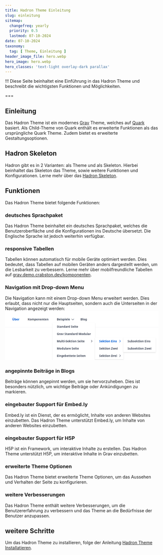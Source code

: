 ```yaml
---
title: Hadron Theme Einleitung
slug: einleitung
sitemap:
  changefreq: yearly
  priority: 0.5
  lastmod: 07-10-2024
date: 07-10-2024
taxonomy:
  tag: [ Theme, Einleitung ]
header_image_file: hero.webp
hero_image: hero.webp
hero_classes: 'text-light overlay-dark parallax'
---
```


!!! Diese Seite beinhaltet eine Einführung in das Hadron Theme und beschreibt die wichtigsten Funktionen und Möglichkeiten.

===

## Einleitung
Das Hadron Theme ist ein modernes [Grav](https://getgrav.org) Theme, welches auf [Quark](https://github.com/getgrav/grav-theme-quark) basiert. Als Child-Theme von Quark enthält es erweiterte Funktionen als das ursprüngliche Quark Theme. Zudem bietet es erweiterte Gestaltungsoptionen.

## Hadron Skeleton
Hadron gibt es in 2 Varianten: als Theme und als Skeleton. Hierbei beinhaltet das Skeleton das Theme, sowie weitere Funktionen und Konfigurationen. Lerne mehr über das [Hadron Skeleton](/hadron/skeleton/einleitung).

## Funktionen
Das Hadron Theme bietet folgende Funktionen:

### deutsches Sprachpaket
Das Hadron Theme beinhaltet ein deutsches Sprachpaket, welches die Benutzeroberfläche und die Konfigurationen ins Deutsche übersetzt. Die Englische Sprache ist jedoch weiterhin verfügbar.

### responsive Tabellen
Tabellen können automatisch für mobile Geräte optimiert werden. Dies bedeutet, dass Tabellen auf mobilen Geräten anders dargestellt werden, um die Lesbarkeit zu verbessern. Lerne mehr über mobilfreundliche Tabellen auf [grav.demo.crabston.dev/komponenten](https://grav.demo.crabston.dev/komponenten#mobilfreundliche-tabellen).

### Navigation mit Drop-down Menu
Die Navigation kann mit einem Drop-down Menu erweitert werden. Dies erlaubt, dass nicht nur die Hauptseiten, sondern auch die Unterseiten in der Navigation angezeigt werden:
![Drop-down Menu](dropdown-navigation.webp)

### angepinnte Beiträge in Blogs
Beiträge können angepinnt werden, um sie hervorzuheben. Dies ist besonders nützlich, um wichtige Beiträge oder Ankündigungen zu markieren.

### eingebauter Support für Embed.ly
Embed.ly ist ein Dienst, der es ermöglicht, Inhalte von anderen Websites einzubetten. Das Hadron Theme unterstützt Embed.ly, um Inhalte von anderen Websites einzubetten.

### eingebauter Support für H5P
H5P ist ein Framework, um interaktive Inhalte zu erstellen. Das Hadron Theme unterstützt H5P, um interaktive Inhalte in Grav einzubetten.

### erweiterte Theme Optionen
Das Hadron Theme bietet erweiterte Theme Optionen, um das Aussehen und Verhalten der Seite zu konfigurieren.

### weitere Verbesserungen
Das Hadron Theme enthält weitere Verbesserungen, um die Benutzererfahrung zu verbessern und das Theme an die Bedürfnisse der Benutzer anzupassen.

## weitere Schritte
Um das Hadron Theme zu installieren, folge der Anleitung [Hadron Theme Installatieren](/hadron/theme/installation).